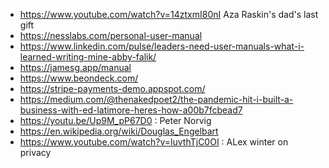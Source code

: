 - https://www.youtube.com/watch?v=14ztxmI80nI Aza Raskin's dad's last gift
- https://nesslabs.com/personal-user-manual
- https://www.linkedin.com/pulse/leaders-need-user-manuals-what-i-learned-writing-mine-abby-falik/
- https://jamesg.app/manual
- https://www.beondeck.com/
- https://stripe-payments-demo.appspot.com/
- https://medium.com/@thenakedpoet2/the-pandemic-hit-i-built-a-business-with-ed-latimore-heres-how-a00b7fcbead7
- https://youtu.be/Up9M_pP67D0 : Peter Norvig
- https://en.wikipedia.org/wiki/Douglas_Engelbart
- https://www.youtube.com/watch?v=luvthTjC0OI : ALex winter on privacy
